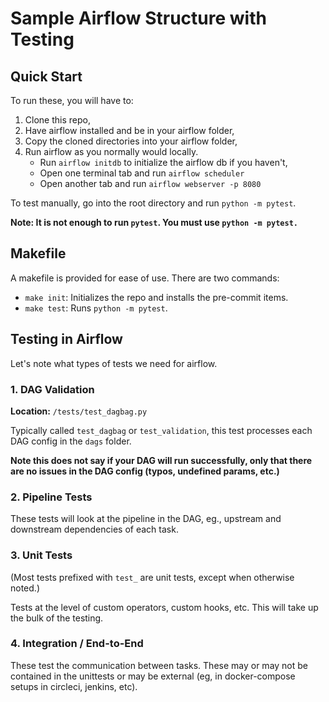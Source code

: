 # Sample Airflow Structure with Testing

## Quick Start

To run these, you will have to:

1. Clone this repo,
2. Have airflow installed and be in your airflow folder,
3. Copy the cloned directories into your airflow folder,
4. Run airflow as you normally would locally.
   - Run `airflow initdb` to initialize the airflow db if you haven't,
   - Open one terminal tab and run `airflow scheduler`
   - Open another tab and run `airflow webserver -p 8080`

To test manually, go into the root directory and run `python -m pytest`.

**Note: It is not enough to run `pytest`. You must use `python -m pytest.`**

## Makefile

A makefile is provided for ease of use. There are two commands:

- `make init`: Initializes the repo and installs the pre-commit items.
- `make test`: Runs `python -m pytest`.

## Testing in Airflow

Let's note what types of tests we need for airflow.

### 1. DAG Validation

**Location:** `/tests/test_dagbag.py`

Typically called `test_dagbag` or `test_validation`, this test processes each DAG config in the `dags` folder.

**Note this does not say if your DAG will run successfully, only that there are no issues in the DAG config (typos, undefined params, etc.)**

### 2. Pipeline Tests

These tests will look at the pipeline in the DAG, eg., upstream and downstream dependencies of each task.

### 3. Unit Tests

(Most tests prefixed with `test_` are unit tests, except when otherwise noted.)

Tests at the level of custom operators, custom hooks, etc. This will take up the bulk of the testing.

### 4. Integration / End-to-End

These test the communication between tasks. These may or may not be contained in the unittests or may be external (eg, in docker-compose setups in circleci, jenkins, etc).
